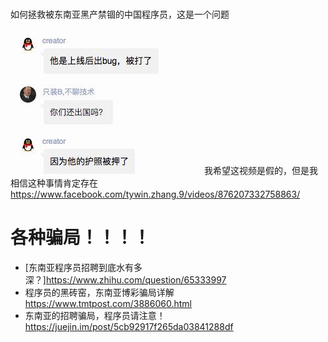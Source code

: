 
# 
如何拯救被东南亚黑产禁锢的中国程序员，这是一个问题

![6911562571383_.pi](media/6911562571383_.pic.jpg)
我希望这视频是假的，但是我相信这种事情肯定存在
https://www.facebook.com/tywin.zhang.9/videos/876207332758863/
# 各种骗局！！！！
* [东南亚程序员招聘到底水有多深？]<https://www.zhihu.com/question/65333997>
* 程序员的黑砖窑，东南亚博彩骗局详解 https://www.tmtpost.com/3886060.html
* 东南亚的招聘骗局，程序员请注意！https://juejin.im/post/5cb92917f265da03841288df
